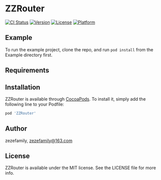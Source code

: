 # ZZRouter

[![CI Status](https://img.shields.io/travis/wuwenmei/ZZRouter.svg?style=flat)](https://travis-ci.org/wuwenmei/ZZRouter)
[![Version](https://img.shields.io/cocoapods/v/ZZRouter.svg?style=flat)](https://cocoapods.org/pods/ZZRouter)
[![License](https://img.shields.io/cocoapods/l/ZZRouter.svg?style=flat)](https://cocoapods.org/pods/ZZRouter)
[![Platform](https://img.shields.io/cocoapods/p/ZZRouter.svg?style=flat)](https://cocoapods.org/pods/ZZRouter)

## Example

To run the example project, clone the repo, and run `pod install` from the Example directory first.

## Requirements

## Installation

ZZRouter is available through [CocoaPods](https://cocoapods.org). To install
it, simply add the following line to your Podfile:

```ruby
pod 'ZZRouter'
```

## Author

zezefamily, zezefamily@163.com

## License

ZZRouter is available under the MIT license. See the LICENSE file for more info.
